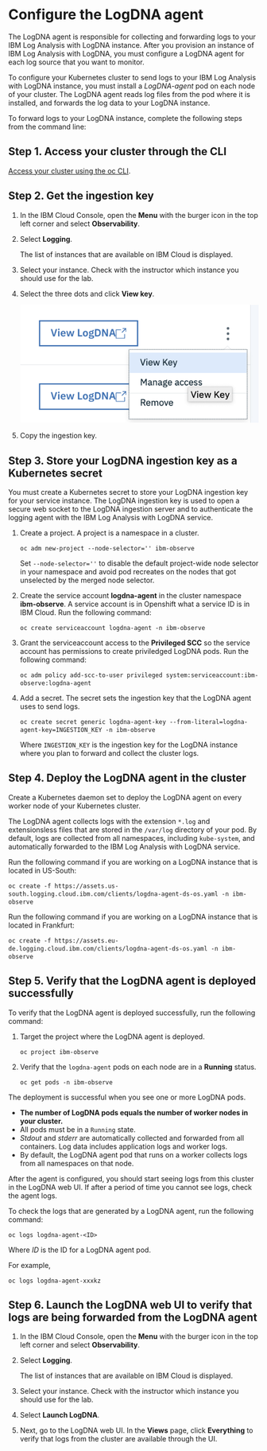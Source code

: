# Configure the LogDNA agent

The LogDNA agent is responsible for collecting and forwarding logs to your IBM Log Analysis with LogDNA instance. After you provision an instance of IBM Log Analysis with LogDNA, you must configure a LogDNA agent for each log source that you want to monitor.

To configure your Kubernetes cluster to send logs to your IBM Log Analysis with LogDNA instance, you must install a *LogDNA-agent* pod on each node of your cluster. The LogDNA agent reads log files from the pod where it is installed, and forwards the log data to your LogDNA instance.

To forward logs to your LogDNA instance, complete the following steps from the command line:

## Step 1. Access your cluster through the CLI

[Access your cluster using the oc CLI](../getting-started/setup_cli.md#access-the-openShift-web-console).

## Step 2. Get the ingestion key

1. In the IBM Cloud Console, open the **Menu** with the burger icon in the top left corner and select **Observability**. 

2. Select **Logging**. 

    The list of instances that are available on IBM Cloud is displayed.

3. Select your instance. Check with the instructor which instance  you should use for the lab.

4. Select the three dots and click **View key**.

    ![](../assets/view-key.png)

5. Copy the ingestion key.



## Step 3. Store your LogDNA ingestion key as a Kubernetes secret

You must create a Kubernetes secret to store your LogDNA ingestion key for your service instance. The LogDNA ingestion key is used to open a secure web socket to the LogDNA ingestion server and to authenticate the logging agent with the IBM Log Analysis with LogDNA service.

1. Create a project. A project is a namespace in a cluster.

    ```
    oc adm new-project --node-selector='' ibm-observe
    ```

    Set `--node-selector=''` to disable the default project-wide node selector in your namespace and avoid pod recreates on the nodes that got unselected by the merged node selector.

2. Create the service account **logdna-agent** in the cluster namespace **ibm-observe**. A service account is in Openshift what a service ID is in IBM Cloud. Run the following command:

    ```
    oc create serviceaccount logdna-agent -n ibm-observe
    ```

4. Grant the serviceaccount access to the **Privileged SCC** so the service account has permissions to create priviledged LogDNA pods. Run the following command:

    ```
    oc adm policy add-scc-to-user privileged system:serviceaccount:ibm-observe:logdna-agent
    ```

5. Add a secret. The secret sets the ingestion key that the LogDNA agent uses to send logs.

    ```
    oc create secret generic logdna-agent-key --from-literal=logdna-agent-key=INGESTION_KEY -n ibm-observe 
    ```

    Where `INGESTION_KEY` is the ingestion key for the LogDNA instance where you plan to forward and collect the cluster logs.


## Step 4. Deploy the LogDNA agent in the cluster

Create a Kubernetes daemon set to deploy the LogDNA agent on every worker node of your Kubernetes cluster. 

The LogDNA agent collects logs with the extension `*.log` and extensionsless files that are stored in the `/var/log` directory of your pod. By default, logs are collected from all namespaces, including `kube-system`, and automatically forwarded to the IBM Log Analysis with LogDNA service.

Run the following command if you are working on a LogDNA instance that is located in US-South:

```
oc create -f https://assets.us-south.logging.cloud.ibm.com/clients/logdna-agent-ds-os.yaml -n ibm-observe
```

Run the following command if you are working on a LogDNA instance that is located in Frankfurt:

```
oc create -f https://assets.eu-de.logging.cloud.ibm.com/clients/logdna-agent-ds-os.yaml -n ibm-observe
```

## Step 5. Verify that the LogDNA agent is deployed successfully

To verify that the LogDNA agent is deployed successfully, run the following command:

1. Target the project where the LogDNA agent is deployed.

    ```
    oc project ibm-observe
    ```

2. Verify that the `logdna-agent` pods on each node are in a **Running** status.

    ```
    oc get pods -n ibm-observe
    ```


The deployment is successful when you see one or more LogDNA pods.
* **The number of LogDNA pods equals the number of worker nodes in your cluster.**
* All pods must be in a `Running` state.
* *Stdout* and *stderr* are automatically collected and forwarded from all containers. Log data includes application logs and worker logs.
* By default, the LogDNA agent pod that runs on a worker collects logs from all namespaces on that node.

After the agent is configured, you should start seeing logs from this cluster in the LogDNA web UI. If after a period of time you cannot see logs, check the agent logs.

To check the logs that are generated by a LogDNA agent, run the following command:

```
oc logs logdna-agent-<ID>
```

Where *ID* is the ID for a LogDNA agent pod. 

For example, 

```
oc logs logdna-agent-xxxkz
```


## Step 6. Launch the LogDNA web UI to verify that logs are being forwarded from the LogDNA agent


1. In the IBM Cloud Console, open the **Menu** with the burger icon in the top left corner and select **Observability**. 

2. Select **Logging**. 

    The list of instances that are available on IBM Cloud is displayed.

3. Select your instance. Check with the instructor which instance  you should use for the lab.

4. Select **Launch LogDNA**.

5. Next, go to the LogDNA web UI. In the **Views** page, click **Everything** to verify that logs from the cluster are available through the UI. 


